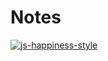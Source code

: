 # Notes

[![js-happiness-style](https://img.shields.io/badge/code%20style-happiness-brightgreen.svg)](https://github.com/JedWatson/happiness)

